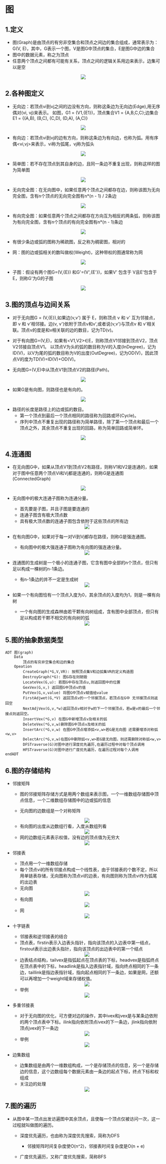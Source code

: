 # 图
## 1.定义
+ 图(Graph)是由顶点的有穷非空集合和顶点之间边的集合组成，通常表示为：G(V, E)，其中，G表示一个图，V是图G中顶点的集合，E是图G中边的集合
+ 图中的数据元素，称之为顶点
+ 任意两个顶点之间都有可能有关系，顶点之间的逻辑关系用边来表示，边集可以是空

<div align=center><img src="https://github.com/Upmerge/Daily/blob/master/1.DataStructuresAndAlgorithms/0.DataStructures/0.Note/image/45.PNG"/></div>

## 2.各种图定义
+ 无向边：若顶点vi到vj之间的边没有方向，则称这条边为无向边(Edge),用无序偶对(vi, vj)来表示。
如图，G1 = (V1,{E1})，顶点集合V1 = {A,B,C,C};边集合E1 = {(A,B), (B,C), (C,D), (D,A), (A,C)}

<div align=center><img src="https://github.com/Upmerge/Daily/blob/master/1.DataStructuresAndAlgorithms/0.DataStructures/0.Note/image/46.PNG"/></div>

+ 有向边：若顶点vi到vj的边有方向，则称这条边为有向边，也称为弧。用有序偶<vi,vj>来表示，vi称为弧尾，vj称为弧头

<div align=center><img src="https://github.com/Upmerge/Daily/blob/master/1.DataStructuresAndAlgorithms/0.DataStructures/0.Note/image/47.PNG"/></div>

+ 简单图：若不存在顶点到其自身的边，且同一条边不重复出现，则称这样的图为简单图

<div align=center><img src="https://github.com/Upmerge/Daily/blob/master/1.DataStructuresAndAlgorithms/0.DataStructures/0.Note/image/48.PNG"/></div>

+ 无向完全图：在无向图中，如果任意两个顶点之间都存在边，则称该图为无向完全图，含有n个顶点的无向完全图有n*(n - 1) / 2条边

<div align=center><img src="https://github.com/Upmerge/Daily/blob/master/1.DataStructuresAndAlgorithms/0.DataStructures/0.Note/image/49.PNG"/></div>

+ 有向完全图：如果任意两个顶点之间都存在方向互为相反的两条弧，则称该图为有向完全图，含有n个顶点的有向完全图有n*(n - 1)条边

<div align=center><img src="https://github.com/Upmerge/Daily/blob/master/1.DataStructuresAndAlgorithms/0.DataStructures/0.Note/image/50.PNG"/></div>

+ 有很少条边或弧的图称为稀疏图，反之称为稠密图，相对的

+ 网：图的边或弧相关的数叫做权(Weight)，这种带权的图通常称为网

<div align=center><img src="https://github.com/Upmerge/Daily/blob/master/1.DataStructuresAndAlgorithms/0.DataStructures/0.Note/image/51.PNG"/></div>

+ 子图：假设有两个图G=(V,{E}) 和G'=(V',{E'})，如果V' 包含于 V且E'包含于E，则称G'为G的子图

<div align=center><img src="https://github.com/Upmerge/Daily/blob/master/1.DataStructuresAndAlgorithms/0.DataStructures/0.Note/image/52.PNG"/></div>

## 3.图的顶点与边间关系

+ 对于无向图G = (V,{E}),如果边(v,v') 属于 E，则称顶点 v 和 v' 互为邻接点，即 v 和 v'相邻接。边(v, v')依附于顶点v和v',或者说(v,v')与顶点v 和 v'相关联。顶点v的度是和v相关联的边的数目，记为TD(v)。 

+ 对于有向图G=(V,E)，如果有<V1,V2>∈E，则称顶点V1邻接到顶点V2，顶点V2邻接自顶点V1。
以顶点V为头的弧的数目称为V的入度(InDegree)，记为ID(V)，以V为尾的弧的数目称为V的出度(OutDegree)，记为OD(V)，因此顶点V的度为TD(V)=ID(V)+OD(V)。

+ 无向图G=(V,E)中从顶点V1到顶点V2的路径(Path)。

<div align=center><img src="https://github.com/Upmerge/Daily/blob/master/1.DataStructuresAndAlgorithms/0.DataStructures/0.Note/image/53.PNG"/></div>

+ 如果G是有向图，则路径也是有向的。

<div align=center><img src="https://github.com/Upmerge/Daily/blob/master/1.DataStructuresAndAlgorithms/0.DataStructures/0.Note/image/54.PNG"/></div>

+ 路径的长度是路径上的边或弧的数目。
    + 第一个顶点到最后一个顶点相同的路径称为回路或环(Cycle)。
    + 序列中顶点不重复出现的路径称为简单路径，除了第一个顶点和最后一个顶点之外，其余顶点不重复出现的回路，称为简单回路或简单环。

<div align=center><img src="https://github.com/Upmerge/Daily/blob/master/1.DataStructuresAndAlgorithms/0.DataStructures/0.Note/image/55.PNG"/></div>

## 4.连通图

+ 在无向图G中，如果从顶点V1到顶点V2有路径，则称V1和V2是连通的，如果对于图中任意两个顶点Vi和Vj都是连通的，则称G是连通图(ConnectedGraph)

<div align=center><img src="https://github.com/Upmerge/Daily/blob/master/1.DataStructuresAndAlgorithms/0.DataStructures/0.Note/image/56.PNG"/></div>

+ 无向图中的极大连通子图称为连通分量。
    + 首先要是子图，并且子图是要连通的
    + 连通子图含有极大顶点数
    + 具有极大顶点数的连通子图包含依附于这些顶点的所有边

    <div align=center><img src="https://github.com/Upmerge/Daily/blob/master/1.DataStructuresAndAlgorithms/0.DataStructures/0.Note/image/57.PNG"/></div>

+ 在有向图G中，如果对于每一对Vi到Vj都存在路径，则称G是强连通图。
    + 有向图中的极大强连通子图称为有向图的强连通分量。

    <div align=center><img src="https://github.com/Upmerge/Daily/blob/master/1.DataStructuresAndAlgorithms/0.DataStructures/0.Note/image/58.PNG"/></div>

+ 连通图的生成树是一个极小的连通子图，它含有图中全部的n个顶点，但只有足以构成一棵树的n-1条边。
    + 有n-1条边的并不一定是生成树

    <div align=center><img src="https://github.com/Upmerge/Daily/blob/master/1.DataStructuresAndAlgorithms/0.DataStructures/0.Note/image/59.PNG"/></div>

+ 如果一个有向图恰有一个顶点入度为0，其余顶点的入度均为1，则是一棵有向树
    + 一个有向图的生成森林由若干颗有向树组成，含有图中全部顶点，但只有足以构成若干颗不相交的有向树的弧

    <div align=center><img src="https://github.com/Upmerge/Daily/blob/master/1.DataStructuresAndAlgorithms/0.DataStructures/0.Note/image/60.PNG"/></div>

## 5.图的抽象数据类型
~~~
ADT 图(graph)
    Data
        顶点的有穷非空集合和边的集合
    Opeation
        CreateGraph(*G,V,VR): 按照顶点集V和边弧集VR的定义构造图
        DestroyGraph(*G): 图G存在则销毁
        LocateVex(G,u): 若图G中存在顶点u,则返回图中的位置
        GexVex(G,v,) 返回图G中顶点v的值
        PutVex(G,v,value) 将图G中顶点v赋值给value
        FirstAdjwet(G,*V) 返回顶点v的一个邻接顶点，若顶点在G中 无邻接顶点则返回空
        NextAdjVex(G,v,*w)返回顶点v相对于w的下一个邻接顶点，若w是v的最后一个邻接点则返回空。
        InsertVex(*G,v) 在图G中新增顶点v及相关的弧
        DeleteVex(*G,v,w)删除图G中顶点v及相关的弧
        InsertArc(*G,v,w) 在图G中顶点增添弧<v,w>若G是无向图 还需要增添对称弧<w,v>
        DelectArc(*G,v,w)在图G中删除弧<v,w>若G是无向图，则还需删除对称弧<w,v>
        DFSTraverse(G)对图中进行深度优先遍历,在遍历过程中对每个顶点调用
        HFSTraverse(G)对图中进行广度优先遍历，在遍历过程对每个人调用
endADT
~~~

## 6.图的存储结构
+ 邻接矩阵
    + 图的邻接矩阵存储方式是用两个数组来表示图，一个一维数组存储图中顶点信息，一个二维数组存储图中的边或弧的信息

    + 无向图的边数组是一个对称矩阵

    <div align=center><img src="https://github.com/Upmerge/Daily/blob/master/1.DataStructuresAndAlgorithms/0.DataStructures/0.Note/image/61.PNG"/></div>

    + 有向图的出度从边数组行看，入度从数组列看

    <div align=center><img src="https://github.com/Upmerge/Daily/blob/master/1.DataStructuresAndAlgorithms/0.DataStructures/0.Note/image/62.PNG"/></div>

    + 网的边数组元素表示权值，没有边的顶点值为无穷大

    <div align=center><img src="https://github.com/Upmerge/Daily/blob/master/1.DataStructuresAndAlgorithms/0.DataStructures/0.Note/image/63.PNG"/></div>

+ 邻接表
    + 顶点用一个一维数组存储
    + 每个顶点vi的所有邻接点构成一个线性表，由于邻接表的个数不定，所以用单链表存储，无向图称为顶点vi的边表，有向图则称为顶点vi作为弧尾的出边表
    + 无向图

    <div align=center><img src="https://github.com/Upmerge/Daily/blob/master/1.DataStructuresAndAlgorithms/0.DataStructures/0.Note/image/64.PNG"/></div>


    + 有向图
    
    <div align=center><img src="https://github.com/Upmerge/Daily/blob/master/1.DataStructuresAndAlgorithms/0.DataStructures/0.Note/image/65.PNG"/></div>
    
    + 网
            
    <div align=center><img src="https://github.com/Upmerge/Daily/blob/master/1.DataStructuresAndAlgorithms/0.DataStructures/0.Note/image/66.PNG"/></div>

+ 十字链表
    + 邻接表和逆邻接表的结合
    + 顶点表，firstin表示入边表头指针，指向该顶点的入边表中第一结点，firstout表示出边表头指针，指向该顶点的出边表中的第一个结点
                
    <div align=center><img src="https://github.com/Upmerge/Daily/blob/master/1.DataStructuresAndAlgorithms/0.DataStructures/0.Note/image/67.PNG"/></div>

    + 边表结点结构，tailvex是指弧起点在顶点表的下标，headvex是指弧终点在顶点表中的下标，headlink是指入边表指针域，指向终点相同的下一条边，taillink是指边表指针域，指向起点相同的下一条边，如果是网，还额可以再增加一个weight域来存储权值。
                    
    <div align=center><img src="https://github.com/Upmerge/Daily/blob/master/1.DataStructuresAndAlgorithms/0.DataStructures/0.Note/image/68.PNG"/></div>

    + 举例

    <div align=center><img src="https://github.com/Upmerge/Daily/blob/master/1.DataStructuresAndAlgorithms/0.DataStructures/0.Note/image/69.PNG"/></div>

+ 多重邻接表
    + 对于无向图的优化，可方便对边的操作，其中ivex和jvex是与某条边依附的两个顶点表中下标。ilink指向依附顶点ivex的下一条边，jlink指向依附顶点jvex的下一条边

    <div align=center><img src="https://github.com/Upmerge/Daily/blob/master/1.DataStructuresAndAlgorithms/0.DataStructures/0.Note/image/70.PNG"/></div>

    + 举例

    <div align=center><img src="https://github.com/Upmerge/Daily/blob/master/1.DataStructuresAndAlgorithms/0.DataStructures/0.Note/image/71.PNG"/></div>

+ 边集数组
    + 边集数组是由两个一维数组构成，一个是存储顶点的信息，另一个是存储边的信息，这个边数组每个数据元素由一条边的起点下标，终点下标和权组成
    + 关注边的处理
    
    <div align=center><img src="https://github.com/Upmerge/Daily/blob/master/1.DataStructuresAndAlgorithms/0.DataStructures/0.Note/image/72.PNG"/></div>

## 7.图的遍历
+ 从图中某一顶点出发访遍图中其余顶点，且使每一个顶点仅被访问一次，这一过程就叫做图的遍历。
    + 深度优先遍历，也由称为深度优先搜索，简称为DFS
        + 邻接矩阵时间复杂度使O(n^2)，邻接表时间复杂度是O(n + e)

    + 广度优先遍历，又称广度优先搜索，简称BFS

